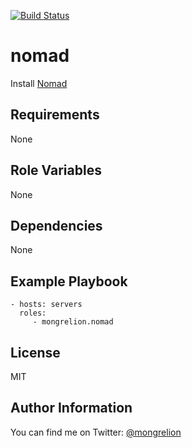 [![Build Status](https://travis-ci.org/mongrelion/ansible-role-nomad.svg?branch=master)](https://travis-ci.org/mongrelion/ansible-role-nomad)

nomad
=========

Install [Nomad](https://www.nomadproject.io/)

Requirements
------------

None

Role Variables
--------------

None

Dependencies
------------

None

Example Playbook
----------------
```
- hosts: servers
  roles:
     - mongrelion.nomad
```

License
-------

MIT

Author Information
------------------

You can find me on Twitter: [@mongrelion](https://twitter.com/mongrelion)
